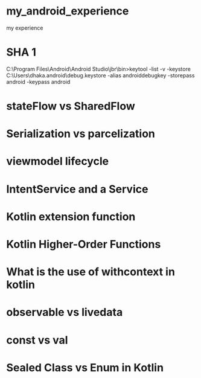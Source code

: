 # my_android_experience
my experience

# SHA 1 
C:\Program Files\Android\Android Studio\jbr\bin>keytool -list -v -keystore C:\Users\dhaka\.android\debug.keystore -alias androiddebugkey -storepass android -keypass android

# stateFlow vs SharedFlow

# Serialization vs parcelization

# viewmodel lifecycle

# IntentService and a Service

# Kotlin extension function

# Kotlin Higher-Order Functions

# What is the use of withcontext in kotlin

# observable vs livedata

# const vs val

# Sealed Class vs Enum in Kotlin
